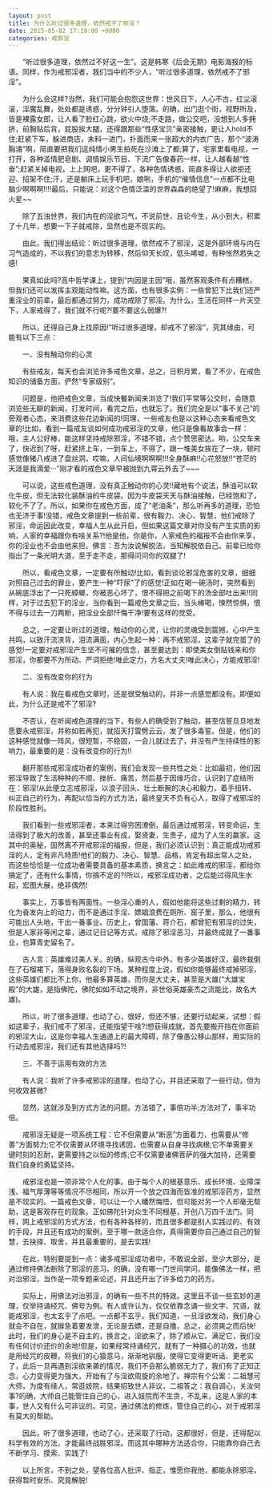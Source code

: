 ```yaml
---
layout: post
title: 为什么听过很多道理，依然戒不了邪淫？
date: 2015-05-02 17:19:00 +0800
categories: 戒邪淫
---
```


　　“听过很多道理，依然过不好这一生”。这是韩寒《后会无期》电影海报的标语。同样，作为戒邪淫者，我们当中的不少人，“听过很多道理，依然戒不了邪淫”。
　　为什么会这样?当然，我们可能会抱怨这世界：世风日下，人心不古，红尘滚滚，淫魔乱舞，处处都是诱惑，分分钟引人堕落。的确，出门逛个街，视野所及，皆是裸露女郎，让人看了脸红心跳，欲火中烧;不走路，做公交吧，没想到人多拥挤，前胸贴后背，屁股挨大腿，还得跟那些“性感宝贝”亲密接触，更让人hold不住;赶紧下车，躲进商店，未料一进门，扑面而来一张超大的内衣广告，那个“波涛胸涌”啊，简直要把我们这纯情小男生拍死在沙滩上了都;算了，宅家里看电视，一打开，各种滥情肥皂剧、调情娱乐节目、下流广告像春药一样，让人越看越“性奋”;赶紧关掉电视，上上网吧，更不得了，各种色情诱惑，简直多得让人欲拒还迎、招架不住;汗，还是躺床上玩手机吧，娘咧，手机的“催情信息”一点都不比电脑少啊啊啊!!!!最后，只能说：对这个色情泛滥的世界森森的绝望了!麻麻，我想回火星~~
　　除了五浊世界，我们内在的淫欲习气，不说前世，且论今生，从小到大，积累了十几年，想要一下子就戒除，显然也是不现实的。
　　由此，我们得出结论：听过很多道理，依然戒不了邪淫，这是外部环境与内在习气造成的，不以我们的意志为转移，然后仰天长叹，低头唏嘘，有种怅然若失之感!
　　果真如此吗?高中哲学课上，提到“内因是主因”哦，虽然客观条件有点糟糕，但我们还可以发挥主观能动性嘛。这方面，也有很多实例：一些曾犯下比我们还严重淫业的前辈，最后都通过努力，成功戒除了邪淫。为什么，生活在同样一片天空下，人家戒得了，我们就不行呢?!要不要这么弱爆?!
　　所以，还得自己身上找原因!“听过很多道理，却戒不了邪淫”，究其缘由，可能有以下三点：
　　一、没有触动你的心灵
　　有些戒友，每天也会浏览许多戒色文章，总之，日积月累，看了不少，在戒色知识的储备方面，俨然“专家级别”。
　　问题是，他把戒色文章，当成快餐新闻来浏览了!我们平常等公交时，会随意浏览些无聊的新闻，打发时间，看完之后，也就忘了。我们完全是以“事不关己”的旁观者心态，来消费这些花边新闻的!同理，一些戒友也是以这种心态来看戒色文章的!比如，看到一篇戒友谈如何成功戒邪淫的文章，他只是像看故事会一样：哦，主人公好棒，能这样坚持戒除邪淫，不错不错，点个赞思密达。哟，公交车来了，快迟到了呀，赶紧挤上车，一到车上，不得了，跟一堆美女挨在了一块，顿时感觉像猪八戒进了盘丝洞，哎嘛，人间仙境啊啊啊!!!全身酥麻!!心花怒放!!“苍茫的天涯是我滴爱···”刚才看的戒色文章早被抛到九霄云外去了~~~
　　可以说，这些戒色道理，没有真正触动你的心灵!!藏地有个说法，酥油可以软化牛皮，但无法软化装酥油的牛皮袋。因为牛皮袋天天与酥油接触，已经饱和了，软化不了了。所以，如果你在戒色方面，成了“老油条”，那么听再多的道理，恐怕也无济于事!没错，戒色文章提到一些前辈，很有毅力、决心、智慧，他们戒除了邪淫，命运因此改变，幸福人生从此开启，但如果这篇文章对你没有产生实质的影响，人家的幸福跟你有啥关系?!他是他，你是你，人家戒色的福报不会由你来享，你的淫业也不会由他来担。佛言：吾为汝说解脱法，当知解脱依自己。前辈已给你指出了一条光明大道，至于走不走，那得问问你的双腿了!
　　所以，看戒色文章，一定要有所触动!比如，看到谈论邪淫危害的文章，细细对照自己过去的罪业，要产生一种“吓尿”了的感觉!正如在喝一碗汤时，突然看到从碗底浮出了一只死蟑螂，你被恶心坏了，恨不得把之前喝下的汤全部吐出来!!同样，对于过去犯下的淫业，当你看到一篇戒色文章之后，当头棒喝，悚然惊惧，恨不得与过去一刀两断，把淫业全部忏悔干净!要有这样的觉受。
　　总之，一定要让听过的道理，触动你的心灵，让你的灵魂受到震撼，心中产生共鸣，以致汗流浃背，泪流满面，内心生起一种：再不戒邪淫，这辈子就完蛋了的感觉!一定要对戒邪淫产生坚不可摧的信念，甚至要达到：即使美女倒贴钱来和你邪淫，你都要不为所动、严词拒绝!唯此定力，方名大丈夫!唯此决心，方能戒邪淫!
　　二、没有改变你的行为
　　有人说：我在看戒色文章时，还是很受触动的，并非一点感觉都没有。即便如此，为什么还是戒不了邪淫?
　　不否认，在听闻戒色道理的当下，有些人的确受到了触动，甚至信誓旦旦地发愿要永戒邪淫，并称如若再犯，就招天打雷劈云云，发了很多毒誓。但是，他们的这种感觉就像一阵风，很短暂，不稳固，一会儿就过去了，并没有产生持续性的影响力，最重要的是：没有改变你的行为!!
　　翻开那些戒邪淫成功者的案例，我们会发现一些共性之处：比如最初，他们因邪淫导致了生活种种的不顺、挫折、痛苦，然后基于因缘巧合，认识到了症结所在：邪淫!从此便立志戒邪淫，以浪子回头、壮士断腕的决心和毅力，着手扭转、纠正自己的行为，再配以恰当的方式方法，最终皇天不负有心人，取得了戒邪淫的阶段性胜利。
　　我们看到一些戒邪淫者，本来过得穷困潦倒，最后通过戒邪淫，转变命运，生活得到了极大的改善，甚至还事业有成，娶贤妻，生贵子，成为了人生的赢家。这其中的奥秘，固然离不开戒邪淫的福报，但是，我们必须认识到：真正能成功戒邪淫的人，定有非凡特质!他们的毅力、决心、智慧、品格，肯定有超出常人之处，而这些恰恰是一位成功者需要具备的基本素质，换言之：如此难戒的邪淫，都给你搞定了，还有什么事情，你搞不定的?!所以，戒邪淫成功者，之后能过得风生水起，宏图大展，绝非偶然!
　　事实上，万事皆有两面性。一些淫心重的人，假如他能将这些过剩的精力，转化为奋发向上的动力，而不是通过手淫、嫖娼浪费在厕所、窑子里，那么，他很有可能出人头地，干出一番事业。历史上，曾国藩、蒋介石，都曾犯有邪淫的过失，但是人家非等闲之辈，通过记日记等方式，戒除了邪淫恶习，并最终成就了一番事业，也算青史留名了。
　　古人言：英雄难过美人关。的确，纵观古今中外，有多少英雄好汉，最终栽倒在了石榴裙下，落得身败名裂的下场。某种程度上说，假如你能够最终戒掉邪淫，这些英雄们都比不上你，他最多算英雄，而你是大丈夫，甚至是大雄(“大雄宝殿”的大雄，是指佛陀，佛陀如如不动之境界，非世俗英雄豪杰之流能比，故名大雄)。
　　所以，听了很多道理，也动了心，很好，但还不够，还要行动起来，试想：假如这辈子，我们戒不了邪淫，还能指望干啥?!想获得成就，首先要搬开挡在你面前的邪淫大山，这是你幸福人生通道上的最大障碍，除了像愚公移山那样，用实际的行动去戒邪淫，我们还有其他选择吗?!
　　三、不善于运用有效的方法
　　有人说：我听了许多戒邪淫的道理，也动了心，并且还采取了一些行动，但为何收效甚微?
　　显然，这就涉及到方式方法的问题。方法错了，事倍功半;方法对了，事半功倍。
　　戒邪淫无疑是一项系统工程：它不但需要从“断恶”方面着力，也需要从“修善”方面努力;它不仅需要从环境寻找诱因，也需要从自身寻找病根;它不单需要关键时刻的忍耐，更需要持之以恒的修炼;它不仅需要诸佛菩萨的强大加持，还需要我们自身的勇猛坚持。
　　戒邪淫也是一项非常个人化的事。由于每个人的根基意乐、成长环境、业障深浅、福气厚薄等等情况不尽相同，所以开一个放之四海而皆准的戒邪淫药方，显然是不现实的。一篇戒色文章，可以让一个人幡然悔悟，但可能对另一个人却毫无帮助，这是客观存在的现象。正如佛陀针对众生不同根基，开创八万四千法门。同样，网上戒邪淫的方式方法，也有各种各样的，而且很多都是别人实践过的、有效的手段，并且还有成功的案例，至于哪一款适合你，真得需要你自己通过自己的智慧，去抉择、取舍，并且最重要的，是去实践!
　　在此，特别要提到一点：诸多戒邪淫成功者中，不敢说全部，至少大部分，是通过修持佛法断除了邪淫的恶习。的确，没有哪一门世间学问，能像佛法一样，把对治邪淫，当作是一项专题来论述，并且还开出了许多给力的药方。
　　实际上，用佛法对治邪淫，的确有一些不共的特效。这里且不谈一些玄妙的道理，仅举持诵经咒、佛号为例。有人或许认为，仅仅依靠念诵一些文字、咒语，就能戒邪淫，也太玄乎了点吧。一点都不玄乎。我们知道，一旦淫欲发动，我们身心就会不自在，就猴急着要发泄，无论是去嫖，还是自撸，总之，必须爽之而后快!此时，我们的身心是不自主的，换言之，淫欲来了，除了顺从它、满足它，我们没有任何讨价还价的余地!但是，如果经常持诵经咒，就有了一种摄心的功效，也就是用经咒的皮鞭，将我们的心猿意马，渐渐地驯服，使得它变得更听话、更老实了，此后一旦再遇到淫欲来袭的情况，我们不会那么脆弱无力了，我们有了正知正念，心力变得更为强大，开始有了与淫欲周旋的余地了。禅宗有个公案：二祖慧可大师，为度有缘人，常逛妓院，结果招致世人非议，二祖答之：我自调心，关汝何事?的确，大师自己能管住自己的心，进入妓院而不生贪，不乱来，这是人家的本事，世人又有什么可非议的。可见，通过佛法的修炼，管住自己的心，对于戒邪淫有莫大的帮助。
　　因此，听了很多道理，也动了心，还采取了行动，这都很好，但是，还得配以科学有效的方法，才能最终战胜邪淫。而这其中哪种方法适合你，只能靠你自己去不断学习、摸索、实践了!
　　以上所言，不到之处，望各位高人批评、指正，惟愿你我他，都能永除邪淫，获得暂时安乐、究竟解脱!
　　 